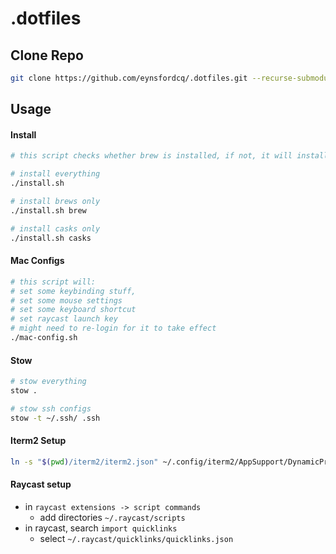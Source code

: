# .dotfiles


## Clone Repo

```sh
git clone https://github.com/eynsfordcq/.dotfiles.git --recurse-submodules
```


## Usage

#### Install 

```sh
# this script checks whether brew is installed, if not, it will install brew as well.

# install everything
./install.sh

# install brews only
./install.sh brew

# install casks only
./install.sh casks
```

#### Mac Configs

```sh
# this script will: 
# set some keybinding stuff,
# set some mouse settings
# set some keyboard shortcut 
# set raycast launch key
# might need to re-login for it to take effect
./mac-config.sh
```

#### Stow 

```sh
# stow everything
stow . 

# stow ssh configs
stow -t ~/.ssh/ .ssh
```

#### Iterm2 Setup

```sh
ln -s "$(pwd)/iterm2/iterm2.json" ~/.config/iterm2/AppSupport/DynamicProfiles/iterm2.json
```

#### Raycast setup

- in `raycast extensions -> script commands`
    - add directories `~/.raycast/scripts`
- in raycast, search `import quicklinks`
    - select `~/.raycast/quicklinks/quicklinks.json`
